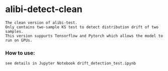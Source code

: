 # alibi-detect-clean
    The clean version of alibi-test.
    Only contains two-sample KS test to detect distribution drift of two samples.
    This version suppurts Tensorflow and Pytorch which allows the model to run on GPUs.

### How to use:
    
    see details in Jupyter Notebook drift_detection_test.ipynb

